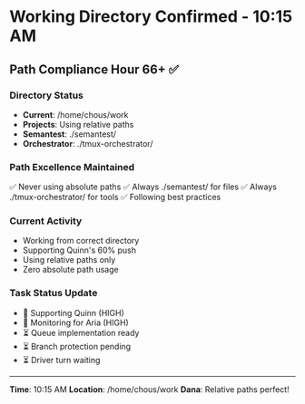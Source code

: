 # Working Directory Confirmed - 10:15 AM

## Path Compliance Hour 66+ ✅

### Directory Status
- **Current**: /home/chous/work
- **Projects**: Using relative paths
- **Semantest**: ./semantest/
- **Orchestrator**: ./tmux-orchestrator/

### Path Excellence Maintained
✅ Never using absolute paths
✅ Always ./semantest/ for files
✅ Always ./tmux-orchestrator/ for tools
✅ Following best practices

### Current Activity
- Working from correct directory
- Supporting Quinn's 60% push
- Using relative paths only
- Zero absolute path usage

### Task Status Update
- 🔄 Supporting Quinn (HIGH)
- 🔄 Monitoring for Aria (HIGH)
- ⏳ Queue implementation ready
- ⏳ Branch protection pending
- ⏳ Driver turn waiting

---
**Time**: 10:15 AM
**Location**: /home/chous/work
**Dana**: Relative paths perfect!